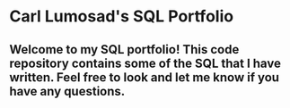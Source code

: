 # Carl Lumosad's SQL Portfolio
## Welcome to my SQL portfolio! This code repository contains some of the SQL that I have written. Feel free to look and let me know if you have any questions.
